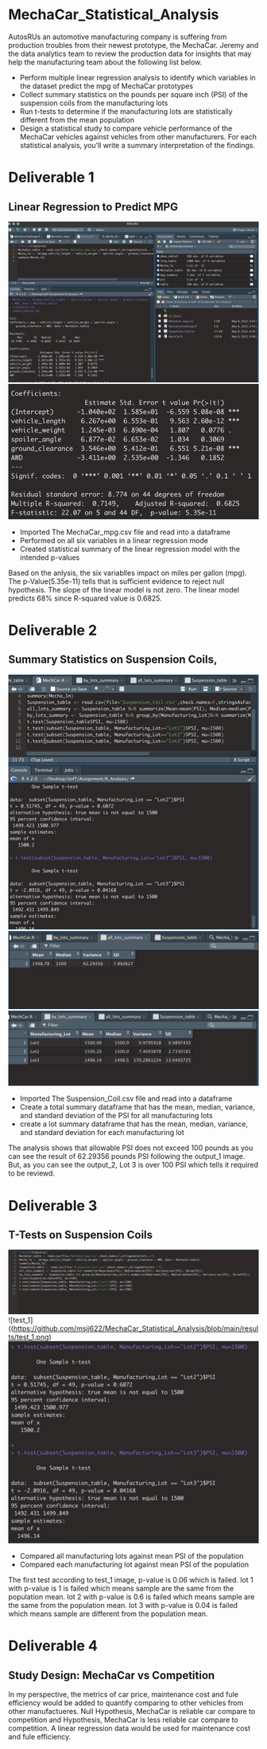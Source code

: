# MechaCar_Statistical_Analysis
AutosRUs an automotive manufacturing company is suffering from production troubles from their newest prototype, the MechaCar. Jeremy and the data analytics team to review the production data for insights that may help the manufacturing team about the following list below.

- Perform multiple linear regression analysis to identify which variables in the dataset predict the mpg of MechaCar prototypes
- Collect summary statistics on the pounds per square inch (PSI) of the suspension coils from the manufacturing lots
- Run t-tests to determine if the manufacturing lots are statistically different from the mean population
- Design a statistical study to compare vehicle performance of the MechaCar vehicles against vehicles from other manufacturers. For each statistical analysis, you’ll write a summary interpretation of the findings.

# Deliverable 1
## Linear Regression to Predict MPG
![Deliverable_1](https://github.com/msjj622/MechaCar_Statistical_Analysis/blob/main/results/deliv_1_script.png)
![output_1](https://github.com/msjj622/MechaCar_Statistical_Analysis/blob/main/results/Linear%20Regression%20to%20Predict%20MPG.png)

- Imported The MechaCar_mpg.csv file and read into a dataframe
- Performed on all six variables in a linear regression mode
- Created statistical summary of the linear regression model with the intended p-values

Based on the anlysis, the six variablles impact on miles per gallon (mpg).
The p-Value(5.35e-11) tells that is sufficient evidence to reject null hypothesis. The slope of the linear model is not zero. The linear model predicts 68% since R-squared value is 0.6825.

# Deliverable 2
## Summary Statistics on Suspension Coils, 
![Deliverable_2](https://github.com/msjj622/MechaCar_Statistical_Analysis/blob/main/results/deliv_2_script.png)
![output_1](https://github.com/msjj622/MechaCar_Statistical_Analysis/blob/main/results/df_total_summary.png)
![output_2](https://github.com/msjj622/MechaCar_Statistical_Analysis/blob/main/results/df_lot_summary.png)

- Imported The Suspension_Coil.csv file and read into a dataframe
- Create a total summary dataframe that has the mean, median, variance, and standard deviation of the PSI for all manufacturing lots
- create a lot summary dataframe that has the mean, median, variance, and standard deviation for each manufacturing lot

The analysis shows that allowable PSI does not exceed 100 pounds as you can see the result of 62.29356 pounds PSI following the output_1 image. But, as you can see the output_2, Lot 3 is over 100 PSI which tells it required to be reviewd.

# Deliverable 3
## T-Tests on Suspension Coils 
![Deliverable_3](https://github.com/msjj622/MechaCar_Statistical_Analysis/blob/main/results/deliv_3_script.png)
![test_1]((https://github.com/msjj622/MechaCar_Statistical_Analysis/blob/main/results/test_1.png)
![test_2](https://github.com/msjj622/MechaCar_Statistical_Analysis/blob/main/results/test_2.png)

- Compared all manufacturing lots against mean PSI of the population
- Compared each manufacturing lot against mean PSI of the population 

The first test according to test_1 image, p-value is 0.06 which is failed.
lot 1 with p-value is 1 is failed which means sample are the same from the population mean.
lot 2 with p-value is 0.6 is failed which means sample are the same from the population mean.
lot 3 with p-value is 0.04 is failed which means sample are different from the population mean.

# Deliverable 4
## Study Design: MechaCar vs Competition

In my perspective, the metrics of car price, maintenance cost and fule efficiency would be added to quantify comparing to other vehicles from other manufactueres. Null Hypothesis, MechaCar is reliable car compare to competition and Hypothesis, MechaCar is less reliable car compare to competition. A linear regression data would be used for maintenance cost and fule efficiency.


